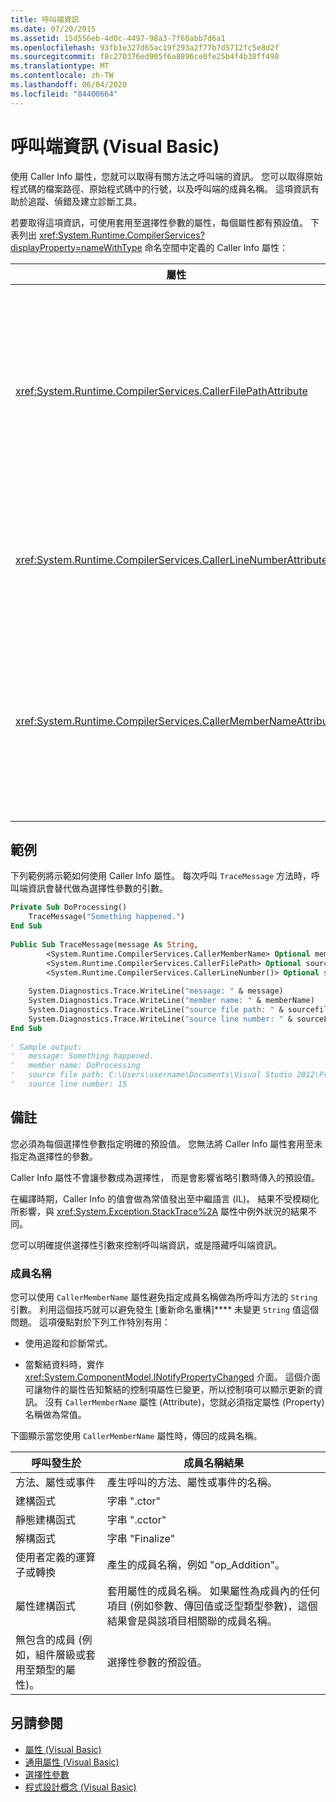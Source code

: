 ```yaml
---
title: 呼叫端資訊
ms.date: 07/20/2015
ms.assetid: 15d556eb-4d0c-4497-98a3-7f60abb7d6a1
ms.openlocfilehash: 93fb1e327d65ac19f293a2f77b7d5712fc5e8d2f
ms.sourcegitcommit: f8c270376ed905f6a8896ce0fe25b4f4b38ff498
ms.translationtype: MT
ms.contentlocale: zh-TW
ms.lasthandoff: 06/04/2020
ms.locfileid: "84400664"
---
```

# <a name="caller-information-visual-basic"></a>呼叫端資訊 (Visual Basic)
使用 Caller Info 屬性，您就可以取得有關方法之呼叫端的資訊。 您可以取得原始程式碼的檔案路徑、原始程式碼中的行號，以及呼叫端的成員名稱。 這項資訊有助於追蹤、偵錯及建立診斷工具。  
  
 若要取得這項資訊，可使用套用至選擇性參數的屬性，每個屬性都有預設值。 下表列出 <xref:System.Runtime.CompilerServices?displayProperty=nameWithType> 命名空間中定義的 Caller Info 屬性：  
  
|屬性|描述|類型|  
|---|---|---|  
|<xref:System.Runtime.CompilerServices.CallerFilePathAttribute>|包含呼叫端的原始程式檔完整路徑。 這是編譯時間的檔案路徑。|`String`|  
|<xref:System.Runtime.CompilerServices.CallerLineNumberAttribute>|原始程式檔中呼叫方法所在的行號。|`Integer`|  
|<xref:System.Runtime.CompilerServices.CallerMemberNameAttribute>|呼叫端的方法或屬性名稱。 請參閱本主題稍後的[成員名稱](#MEMBERNAMES)。|`String`|  
  
## <a name="example"></a>範例  
 下列範例將示範如何使用 Caller Info 屬性。 每次呼叫 `TraceMessage` 方法時，呼叫端資訊會替代做為選擇性參數的引數。  
  
```vb  
Private Sub DoProcessing()  
    TraceMessage("Something happened.")  
End Sub  
  
Public Sub TraceMessage(message As String,  
        <System.Runtime.CompilerServices.CallerMemberName> Optional memberName As String = Nothing,  
        <System.Runtime.CompilerServices.CallerFilePath> Optional sourcefilePath As String = Nothing,  
        <System.Runtime.CompilerServices.CallerLineNumber()> Optional sourceLineNumber As Integer = 0)  
  
    System.Diagnostics.Trace.WriteLine("message: " & message)  
    System.Diagnostics.Trace.WriteLine("member name: " & memberName)  
    System.Diagnostics.Trace.WriteLine("source file path: " & sourcefilePath)  
    System.Diagnostics.Trace.WriteLine("source line number: " & sourceLineNumber)  
End Sub  
  
' Sample output:  
'   message: Something happened.  
'   member name: DoProcessing  
'   source file path: C:\Users\username\Documents\Visual Studio 2012\Projects\CallerInfoVB\CallerInfoVB\Form1.vb  
'   source line number: 15  
```  
  
## <a name="remarks"></a>備註  
 您必須為每個選擇性參數指定明確的預設值。 您無法將 Caller Info 屬性套用至未指定為選擇性的參數。  
  
 Caller Info 屬性不會讓參數成為選擇性， 而是會影響省略引數時傳入的預設值。  
  
 在編譯時期，Caller Info 的值會做為常值發出至中繼語言 (IL)。 結果不受模糊化所影響，與 <xref:System.Exception.StackTrace%2A> 屬性中例外狀況的結果不同。  
  
 您可以明確提供選擇性引數來控制呼叫端資訊，或是隱藏呼叫端資訊。  
  
### <a name="member-names"></a><a name="MEMBERNAMES"></a>成員名稱  
 您可以使用 `CallerMemberName` 屬性避免指定成員名稱做為所呼叫方法的 `String` 引數。 利用這個技巧就可以避免發生 [重新命名重構]**** 未變更 `String` 值這個問題。 這項優點對於下列工作特別有用：  
  
- 使用追蹤和診斷常式。  
  
- 當繫結資料時，實作 <xref:System.ComponentModel.INotifyPropertyChanged> 介面。 這個介面可讓物件的屬性告知繫結的控制項屬性已變更，所以控制項可以顯示更新的資訊。 沒有 `CallerMemberName` 屬性 (Attribute)，您就必須指定屬性 (Property) 名稱做為常值。  
  
 下圖顯示當您使用 `CallerMemberName` 屬性時，傳回的成員名稱。  
  
|呼叫發生於|成員名稱結果|  
|-------------------------|------------------------|  
|方法、屬性或事件|產生呼叫的方法、屬性或事件的名稱。|  
|建構函式|字串 ".ctor"|  
|靜態建構函式|字串 ".cctor"|  
|解構函式|字串 "Finalize"|  
|使用者定義的運算子或轉換|產生的成員名稱，例如 "op_Addition"。|  
|屬性建構函式|套用屬性的成員名稱。 如果屬性為成員內的任何項目 (例如參數、傳回值或泛型類型參數)，這個結果會是與該項目相關聯的成員名稱。|  
|無包含的成員 (例如，組件層級或套用至類型的屬性)。|選擇性參數的預設值。|  
  
## <a name="see-also"></a>另請參閱

- [屬性 (Visual Basic)](../../language-reference/attributes.md)
- [通用屬性 (Visual Basic)](attributes/common-attributes.md)
- [選擇性參數](../language-features/procedures/optional-parameters.md)
- [程式設計概念 (Visual Basic)](index.md)
